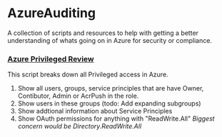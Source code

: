 # AzureAuditing
A collection of scripts and resources to help with getting a better understanding of whats going on in Azure for security or compliance.
### [Azure Privileged Review](https://github.com/ResistanceIsUseless/AzureAuditing/blob/main/azure_privileged_review.sh)
This script breaks down all Privileged access in Azure.
1. Show all users, groups, service principles that are have Owner, Contibutor, Admin or AcrPush in the role.
2. Show users in these groups (todo: Add expanding subgroups)
3. Show addtional information about Service Principles
4. Show OAuth permissions for anything with "ReadWrite.All" *Biggest concern would be Directory.ReadWrite.All*
